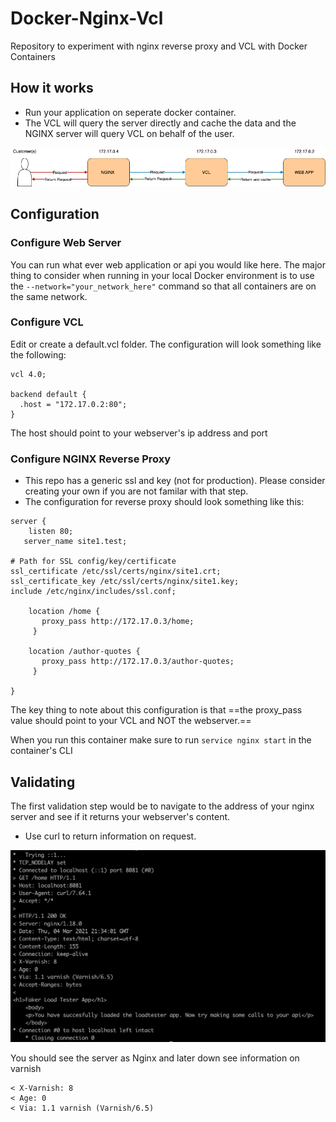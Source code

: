 # Docker-Nginx-Vcl
Repository to experiment with nginx reverse proxy and VCL with Docker Containers

## How it works 
- Run your application on seperate docker container.
- The VCL will query the server directly and cache the data and the NGINX server will query VCL on behalf of the user.

![](/images/vcl_diagram.png)

## Configuration 

### Configure Web Server
You can run what ever web application or api you would like here. The major thing to consider when running in your local Docker environment is to use the `--network="your_network_here"` command so that all containers are on the same network.

### Configure VCL
Edit or create a default.vcl folder. The configuration will look something like the following:
```
vcl 4.0;

backend default {
  .host = "172.17.0.2:80";
}
```
The host should point to your webserver's ip address and port

### Configure NGINX Reverse Proxy
- This repo has a generic ssl and key (not for production). Please consider creating your own if you are not familar with that step. 
- The configuration for reverse proxy should look something like this:
```
server {
    listen 80;
   server_name site1.test;

# Path for SSL config/key/certificate
ssl_certificate /etc/ssl/certs/nginx/site1.crt;
ssl_certificate_key /etc/ssl/certs/nginx/site1.key;
include /etc/nginx/includes/ssl.conf;

    location /home {
       proxy_pass http://172.17.0.3/home;
     }

    location /author-quotes {
       proxy_pass http://172.17.0.3/author-quotes;
     }

}
```

The key thing to note about this configuration is that ==the proxy_pass value should point to your VCL and NOT the webserver.==

When you run this container make sure to run `service nginx start` in the container's CLI

## Validating 

The first validation step would be to navigate to the address of your nginx server and see if it returns your webserver's content. 

- Use curl to return information on request.

![](/images/curl.png)

You should see the server as Nginx and later down see information on varnish

```
< X-Varnish: 8
< Age: 0
< Via: 1.1 varnish (Varnish/6.5)
```

